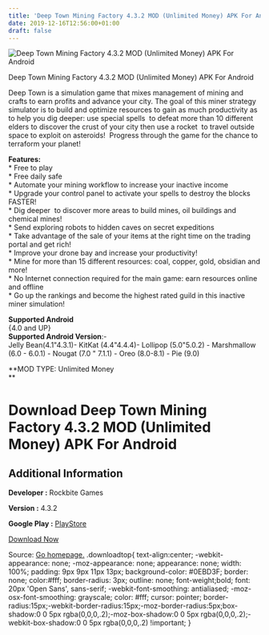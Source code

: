 ```yaml
---
title: 'Deep Town Mining Factory 4.3.2 MOD (Unlimited Money) APK For Android'
date: 2019-12-16T12:56:00+01:00
draft: false
---
```


![Deep Town Mining Factory 4.3.2 MOD (Unlimited Money) APK For Android](https://i0.wp.com/apkhome.net/wp-content/uploads/2019/12/Deep-Town-Mining-Factory-4.3.2-MOD-Unlimited-Money.png "Deep Town Mining Factory 4.3.2 MOD (Unlimited Money) APK For Android")

  

Deep Town Mining Factory 4.3.2 MOD (Unlimited Money) APK For Android

Deep Town is a simulation game that mixes management of mining and crafts to earn profits and advance your city. The goal of this miner strategy simulator is to build and optimize resources to gain as much productivity as to help you dig deeper: use special spells  to defeat more than 10 different elders to discover the crust of your city then use a rocket  to travel outside space to exploit on asteroids!  Progress through the game for the chance to terraform your planet!

**Features:**  
\* Free to play  
\* Free daily safe  
\* Automate your mining workflow to increase your inactive income  
\* Upgrade your control panel to activate your spells to destroy the blocks FASTER!  
\* Dig deeper  to discover more areas to build mines, oil buildings and chemical mines!  
\* Send exploring robots to hidden caves on secret expeditions  
\* Take advantage of the sale of your items at the right time on the trading portal and get rich!  
\* Improve your drone bay and increase your productivity!  
\* Mine for more than 15 different resources: coal, copper, gold, obsidian and more!  
\* No Internet connection required for the main game: earn resources online and offline  
\* Go up the rankings and become the highest rated guild in this inactive miner simulation!

**Supported Android**  
{4.0 and UP}  
**Supported Android Version**:-  
Jelly Bean(4.1"4.3.1)- KitKat (4.4"4.4.4)- Lollipop (5.0"5.0.2) - Marshmallow (6.0 - 6.0.1) - Nougat (7.0 " 7.1.1) - Oreo (8.0-8.1) - Pie (9.0)

**MOD TYPE: Unlimited Money  
**

Download Deep Town Mining Factory 4.3.2 MOD (Unlimited Money) APK For Android
=============================================================================

Additional Information
----------------------

**Developer :** Rockbite Games

**Version :** 4.3.2

**Google Play :** [PlayStore](https://play.google.com/store/apps/details?id=com.rockbite.deeptown)

  

[Download Now](https://store4app.co/post/deep-town-mining-factory-4-3-2-mod-unlimited-money-apk-for-android_1576497120)

  
Source: [Go homepage.](https://store4app.co/post/deep-town-mining-factory-4-3-2-mod-unlimited-money-apk-for-android_1576497120) .downloadtop{ text-align:center; -webkit-appearance: none; -moz-appearance: none; appearance: none; width: 100%; padding: 9px 9px 11px 13px; background-color: #0EBD3F; border: none; color:#fff; border-radius: 3px; outline: none; font-weight;bold; font: 20px 'Open Sans', sans-serif; -webkit-font-smoothing: antialiased; -moz-osx-font-smoothing: grayscale; color: #fff; cursor: pointer; border-radius:15px;-webkit-border-radius:15px;-moz-border-radius:5px;box-shadow:0 0 5px rgba(0,0,0,.2);-moz-box-shadow:0 0 5px rgba(0,0,0,.2);-webkit-box-shadow:0 0 5px rgba(0,0,0,.2) !important; }